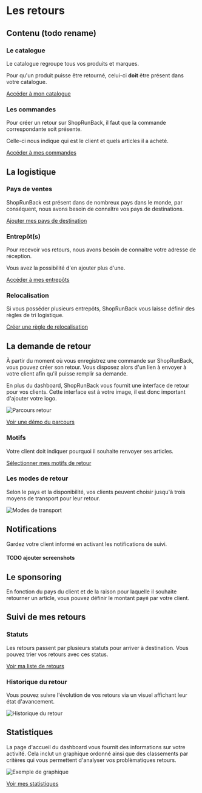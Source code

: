 # Les retours

## Contenu (todo rename)

### Le catalogue

Le catalogue regroupe tous vos produits et marques.

Pour qu'un produit puisse être retourné, celui-ci **doit** être présent dans votre catalogue.

[Accéder à mon catalogue](https://dashboard.shoprunback.com/fr/products)

### Les commandes

Pour créer un retour sur ShopRunBack, il faut que la commande correspondante soit présente.

Celle-ci nous indique qui est le client et quels articles il a acheté.

[Accéder à mes commandes](https://dashboard.shoprunback.com/fr/orders)

## La logistique

### Pays de ventes

ShopRunBack est présent dans de nombreux pays dans le monde, par conséquent, nous avons besoin de connaître vos pays de destinations.

[Ajouter mes pays de destination](https://dashboard.shoprunback.com/configuration/countries/edit)

### Entrepôt(s)

Pour recevoir vos retours, nous avons besoin de connaitre votre adresse de réception.

Vous avez la possibilité d'en ajouter plus d'une.

[Accéder à mes entrepôts](https://dashboard.shoprunback.com/fr/warehouses)

### Relocalisation

Si vous posséder plusieurs entrepôts, ShopRunBack vous laisse définir des règles de tri logistique.

[Créer une règle de relocalisation](https://dashboard/shoprunback.com/fr/relocations/new)

## La demande de retour

À partir du moment où vous enregistrez une commande sur ShopRunBack, vous pouvez créer son retour. Vous disposez alors d'un lien à envoyer à votre client afin qu'il puisse remplir sa demande.

En plus du dashboard, ShopRunBack vous fournit une interface de retour pour vos clients. Cette interface est à votre image, il est donc important d'ajouter votre logo.

![Parcours retour](images/dashboard/return_web.png)

[Voir une démo du parcours](https://dashboard-mocker.herokuapp.com/random)

### Motifs

Votre client doit indiquer pourquoi il souhaite renvoyer ses articles.

[Sélectionner mes motifs de retour](https://dashboard.shoprunback.com/configuration/reasons)

### Les modes de retour

Selon le pays et la disponibilité, vos clients peuvent choisir jusqu'à trois moyens de transport pour leur retour.

![Modes de transport](images/dashboard/modes.png)

## Notifications

Gardez votre client informé en activant les notifications de suivi.

#### TODO ajouter screenshots

## Le sponsoring

En fonction du pays du client et de la raison pour laquelle il souhaite retourner un article, vous pouvez définir le montant payé par votre client.

## Suivi de mes retours

### Statuts

Les retours passent par plusieurs statuts pour arriver à destination. Vous pouvez trier vos retours avec ces status.

[Voir ma liste de retours](https://dashboard.shoprunback.com/fr/shipbacks)

### Historique du retour

Vous pouvez suivre l'évolution de vos retours via un visuel affichant leur état d'avancement.

![Historique du retour](images/dashboard/timeline.png)

## Statistiques

La page d'accueil du dashboard vous fournit des informations sur votre activité. Cela inclut un graphique ordonné ainsi que des classements par critères qui vous permettent d'analyser vos problèmatiques retours.

![Exemple de graphique](images/dashboard/graph.png)

[Voir mes statistiques](https://dashboard.shoprunback.com/fr)